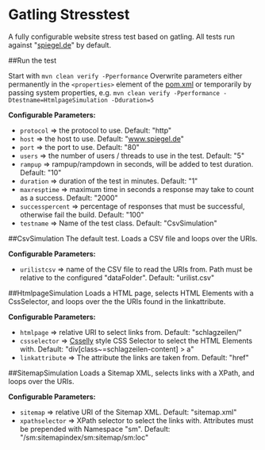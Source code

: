 Gatling Stresstest
==================

A fully configurable website stress test based on gatling.
All tests run against "[spiegel.de](http://www.spiegel.de)" by default.

##Run the test

Start with `mvn clean verify -Pperformance`
Overwrite parameters either permanently in the `<properties>` element of the [pom.xml](<pom.xml>) or temporarily by passing system properties, e.g. `mvn clean verify -Pperformance -Dtestname=HtmlpageSimulation -Dduration=5`

**Configurable Parameters:**

* `protocol` => the protocol to use. Default: "http"
* `host` => the host to use. Default: "www.spiegel.de"
* `port` => the port to use. Default: "80"
* `users` => the number of users / threads to use in the test. Default: "5"
* `rampup` => rampup/rampdown in seconds, will be added to test duration. Default: "10"
* `duration` => duration of the test in minutes. Default: "1"
* `maxresptime` => maximum time in seconds a response may take to count as a success. Default: "2000"
* `successpercent` => percentage of responses that must be successful, otherwise fail the build. Default: "100"
* `testname` => Name of the test class. Default: "CsvSimulation"

##CsvSimulation
The default test.
Loads a CSV file and loops over the URIs.

**Configurable Parameters:**

* `urilistcsv` => name of the CSV file to read the URIs from. Path must be relative to the configured "dataFolder". Default: "urilist.csv"

##HtmlpageSimulation
Loads a HTML page, selects HTML Elements with a CssSelector, and loops over the the URIs found in the linkattribute.

**Configurable Parameters:**

* `htmlpage` => relative URI to select links from. Default: "schlagzeilen/"
* `cssselector` => [Csselly](http://jodd.org/doc/csselly/) style CSS Selector to select the HTML Elements with. Default: "div[class~=schlagzeilen-content] > a"
* `linkattribute` => The attribute the links are taken from. Default: "href"

##SitemapSimulation
Loads a Sitemap XML, selects links with a XPath, and loops over the URIs.

**Configurable Parameters:**

* `sitemap` => relative URI of the Sitemap XML. Default: "sitemap.xml"
* `xpathselector` => XPath selector to select the links with. Attributes must be prepended with Namespace "sm". Default: "/sm:sitemapindex/sm:sitemap/sm:loc"
